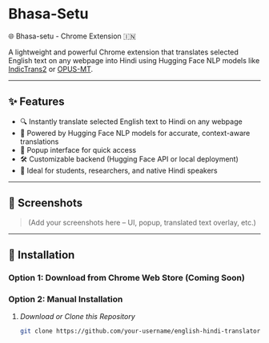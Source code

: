 # Bhasa-Setu
 🌐 Bhasa-setu - Chrome Extension 🇮🇳

A lightweight and powerful Chrome extension that translates selected English text on any webpage into Hindi using Hugging Face NLP models like [IndicTrans2](https://huggingface.co/ai4bharat/indictrans2-en-hi) or [OPUS-MT](https://huggingface.co/Helsinki-NLP/opus-mt-en-hi).

---

## ✨ Features

- 🔍 Instantly translate selected English text to Hindi on any webpage
- 🚀 Powered by Hugging Face NLP models for accurate, context-aware translations
- 💬 Popup interface for quick access
- 🛠 Customizable backend (Hugging Face API or local deployment)
- 🎯 Ideal for students, researchers, and native Hindi speakers

---

## 📸 Screenshots

> (Add your screenshots here – UI, popup, translated text overlay, etc.)

---

## 🔧 Installation

### Option 1: Download from Chrome Web Store (Coming Soon)


### Option 2: Manual Installation

1. *Download or Clone this Repository*

   ```bash
   git clone https://github.com/your-username/english-hindi-translator-extension.git 